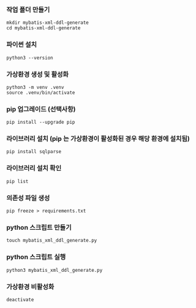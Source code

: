 ### 작업 폴더 만들기
```shell
mkdir mybatis-xml-ddl-generate
cd mybatis-xml-ddl-generate
```

### 파이썬 설치 
```shell
python3 --version
```

### 가상환경 생성 및 활성화
```shell
python3 -m venv .venv
source .venv/bin/activate
```

### pip 업그레이드 (선택사항)
```shell
pip install --upgrade pip
```

### 라이브러리 설치 (pip 는 가상환경이 활성화된 경우 해당 환경에 설치됨)
```shell
pip install sqlparse
```

### 라이브러리 설치 확인
```shell
pip list
```

### 의존성 파일 생성
```shell
pip freeze > requirements.txt
```

### python 스크립트 만들기
```shell
touch mybatis_xml_ddl_generate.py
```

### python 스크립트 실행
```shell
python3 mybatis_xml_ddl_generate.py
```

### 가상환경 비활성화
```shell
deactivate
```
